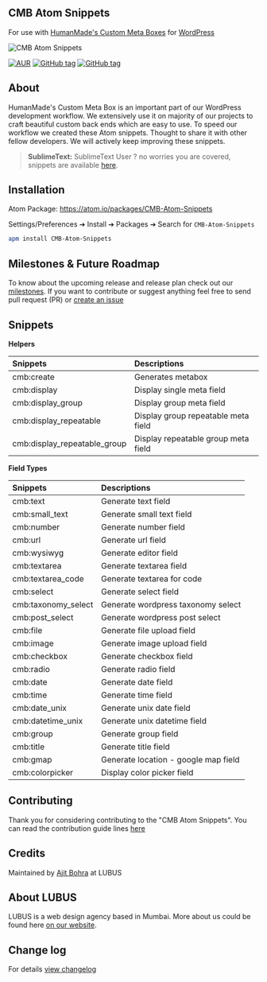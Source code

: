 **CMB Atom Snippets**
--------------------
For use with [HumanMade's Custom Meta Boxes](https://github.com/humanmade/Custom-Meta-Boxes/) for [WordPress](http://wordpress.org)

![CMB Atom Snippets](https://cloud.githubusercontent.com/assets/1039236/19284518/ce8d1760-9013-11e6-9d01-6a6c721af758.gif)

[![AUR](https://img.shields.io/aur/license/yaourt.svg)]() [![GitHub tag](https://img.shields.io/github/tag/lubusonline/CMB-Atom-Snippets.svg?style=flat-square)](https://github.com/lubusonline/CMB-Atom-Snippets/releases/latest) [![GitHub tag](https://img.shields.io/github/release/lubusonline/CMB-Atom-Snippets.svg?style=flat-square)](https://github.com/lubusonline/CMB-Atom-Snippets/releases)  


About
---------

HumanMade's Custom Meta Box is an important part of our WordPress development workflow. We extensively use it on majority of our projects to craft beautiful custom back ends which are easy to use. To speed our workflow we created these Atom snippets. Thought to share it with other fellow developers. We will actively keep improving these snippets.

>**SublimeText:** SublimeText User ? no worries you are covered, snippets are available [here](https://github.com/lubusIN/CMB-sublime-snippets).


Installation
------------

Atom Package: https://atom.io/packages/CMB-Atom-Snippets

Settings/Preferences  ➔ Install ➔ Packages ➔ Search for `CMB-Atom-Snippets`

```bash
apm install CMB-Atom-Snippets
```

Milestones & Future Roadmap
-------------------------------

To know about the upcoming release and release plan check out our [milestones](https://github.com/lubusonline/CMB-sublime-snippets/milestones). If you want to contribute or suggest anything feel free to send pull request (PR) or [create an issue](https://github.com/lubusonline/CMB-sublime-snippets/issues/new)


Snippets
--------
**Helpers**

| Snippets                             | Descriptions                          |
| :-------------                       | :------------------------------------ |
| cmb:create                           | Generates metabox                     |
| cmb:display                          | Display single meta field             |
| cmb:display_group                    | Display group meta field              |
| cmb:display_repeatable               | Display group repeatable  meta field  |
| cmb:display_repeatable_group 		   | Display repeatable group meta field   |



**Field Types**

| Snippets                             | Descriptions                          |
| :-------------                       | :------------------------------------ |
| cmb:text             | Generate text field          			|
| cmb:small_text       | Generate small text field 				|
| cmb:number           | Generate number field   				|
| cmb:url              | Generate url field     				|
| cmb:wysiwyg 		   | Generate editor field   				|
| cmb:textarea 		   | Generate textarea field	    		|
| cmb:textarea_code    | Generate textarea for code   			|
| cmb:select 		   | Generate select field   			  	|
| cmb:taxonomy_select  | Generate wordpress taxonomy select   	|
| cmb:post_select 	   | Generate wordpress post select		  	|
| cmb:file 		       | Generate file upload field				|
| cmb:image 		   | Generate image upload field		  	|
| cmb:checkbox 		   | Generate checkbox field  				|
| cmb:radio 		   | Generate radio field  					|
| cmb:date 		       | Generate date field				  	|
| cmb:time 		       | Generate time field				  	|
| cmb:date_unix 	   | Generate unix date field			  	|
| cmb:datetime_unix    | Generate unix datetime field  			|		
| cmb:group 		   | Generate group field				  	|
| cmb:title 		   | Generate title field  					|
| cmb:gmap		       | Generate location - google map field  	|
| cmb:colorpicker 	   | Display color picker 			field  	|

Contributing
------------

Thank you for considering contributing to the "CMB Atom Snippets". You can read the contribution guide lines [here](CONTRIBUTING.md)

Credits
-------

Maintained by [Ajit Bohra](https://github.com/ajitbohra) at LUBUS

## About LUBUS
LUBUS is a web design agency based in Mumbai. More about us could be found here [on our website](http://lubus.in).


Change log
----------
For details [view changelog](https://github.com/lubusonline/CMB-sublime-snippets/blob/master/CHANGELOG.md)
